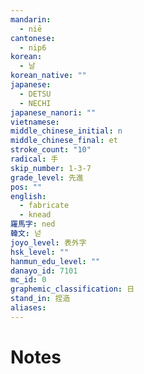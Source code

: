 ```yaml
---
mandarin:
  - niē
cantonese:
  - nip6
korean:
  - 날
korean_native: ""
japanese:
  - DETSU
  - NECHI
japanese_nanori: ""
vietnamese:
middle_chinese_initial: n
middle_chinese_final: et
stroke_count: "10"
radical: 手
skip_number: 1-3-7
grade_level: 先進
pos: ""
english:
  - fabricate
  - knead
羅馬字: ned
韓文: 넏
joyo_level: 表外字
hsk_level: ""
hanmun_edu_level: ""
danayo_id: 7101
mc_id: 0
graphemic_classification: 日
stand_in: 捏造
aliases:
---
```


# Notes
